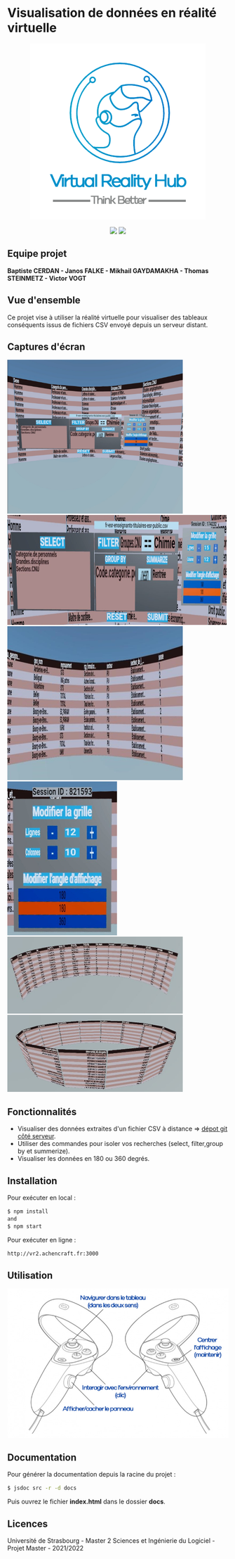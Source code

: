 # Visualisation de données en réalité virtuelle

<p align="center">
  <img src="img/logo-vrhub.png" width="400"><br>
</p>

<p align="center">
  <img src="https://img.shields.io/badge/node-14.17.6-green.svg" />
  <img src="https://img.shields.io/badge/three-0.139.0-critical.svg" />
</p>

## Equipe projet

**Baptiste CERDAN - Janos FALKE - Mikhail GAYDAMAKHA - Thomas STEINMETZ - Victor VOGT**

## Vue d'ensemble

Ce projet vise à utiliser la réalité virtuelle pour visualiser des tableaux conséquents issus de fichiers CSV envoyé depuis un serveur distant. 

## Captures d'écran

<img src="img/all.png" width="400" height="350"/>
<img src="img/query_builder.png" width="500" height="250"/>
<img src="img/tableau.png" width="400" height="350"/>
<img src="img/grid.png" width="250" height="350"/>
<img src="img/180.JPG" width="400" height="175"/>
<img src="img/360.JPG" width="400" height="175"/>

## Fonctionnalités

- Visualiser des données extraites d'un fichier CSV à distance => [dépot git côté serveur](https://git.unistra.fr/r-vr/r-in-vr-server-r). 
- Utiliser des commandes pour isoler vos recherches (select, filter,group by et summerize).
- Visualiser les données en 180 ou 360 degrés.

## Installation

Pour exécuter en local :

```sh
$ npm install
and
$ npm start
```

Pour exécuter en ligne :

```html
http://vr2.achencraft.fr:3000
```

## Utilisation
<p align="center">
  <img src="img/controller.jpg" width="600"><br>
</p>

## Documentation 

Pour générer la documentation depuis la racine du projet :

```sh
$ jsdoc src -r -d docs
```
Puis ouvrez le fichier **index.html** dans le dossier **docs**.

## Licences

Université de Strasbourg - Master 2 Sciences et Ingénierie du Logiciel - Projet Master - 2021/2022
